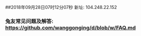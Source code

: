 ##2018年09月28日07时12分07秒 新址: 104.248.22.152
### 兔友常见问题及解答: https://github.com/wanggonging/d/blob/w/FAQ.md
